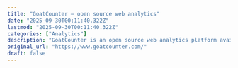 ```yaml
---
title: "GoatCounter – open source web analytics"
date: "2025-09-30T00:11:40.322Z"
lastmod: "2025-09-30T00:11:40.322Z"
categories: ["Analytics"]
description: "GoatCounter is an open source web analytics platform available as a free donation-supported hosted service or self-hosted app. It aims to offer easy to use and meaningful privacy-friendly web analytics as an alternative to Google Analytics or Matomo."
original_url: "https://www.goatcounter.com/"
draft: false
---
```

